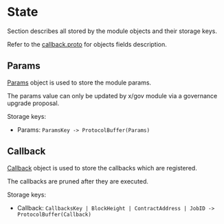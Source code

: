 # State

Section describes all stored by the module objects and their storage keys.

Refer to the [callback.proto](../../../proto/archway/callback/v1/callback.proto) for objects fields description.

## Params

[Params](../../../proto/archway/callback/v1/callback.proto#L38) object is used to store the module params.

The params value can only be updated by x/gov module via a governance upgrade proposal.

Storage keys:
* Params: `ParamsKey -> ProtocolBuffer(Params)`

## Callback

[Callback](../../../proto/archway/callback/v1/callback.proto#L12) object is used to store the callbacks which are registered.

The callbacks are pruned after they are executed.

Storage keys:
* Callback: `CallbacksKey | BlockHeight | ContractAddress | JobID -> ProtocolBuffer(Callback)`